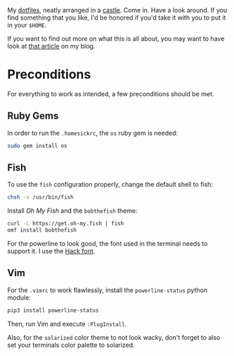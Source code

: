 My [dotfiles](https://dotfiles.github.io/), neatly arranged in a
[castle](https://github.com/technicalpickles/homesick). Come in. Have a look
around. If you find something that you like, I'd be honored if you'd take it
with you to put it in your `$HOME`.

If you want to find out more on what this is all about, you may want to have
look at [that
article](https://blog.anothernode.com/2017/11/26/home-improvement-galore/) on my
blog.

# Preconditions

For everything to work as intended, a few preconditions should be met.

## Ruby Gems

In order to run the `.homesickrc`, the `os` ruby gem is needed:

```sh
sudo gem install os
```

## Fish

To use the `fish` configuration properly, change the default shell to fish:

```sh
chsh -s /usr/bin/fish
```

Install _Oh My Fish_ and the `bobthefish` theme:

```sh
curl -L https://get.oh-my.fish | fish
omf install bobthefish
```

For the powerline to look good, the font used in the terminal needs to support
it. I use the [Hack font](https://sourcefoundry.org/hack/).

## Vim

For the `.vimrc` to work flawlessly, install the `powerline-status` python
module:

```sh
pip3 install powerline-status
```

Then, run Vim and execute `:PlugInstall`.

Also, for the `solarized` color theme to not look wacky, don't forget to also
set your terminals color palette to solarized.
